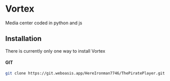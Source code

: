 # Vortex
Media center coded in python and js  

## Installation
There is currently only one way to install Vortex

#### GIT
```bash
git clone https://git.weboasis.app/HereIronman7746/ThePiratePlayer.git
```